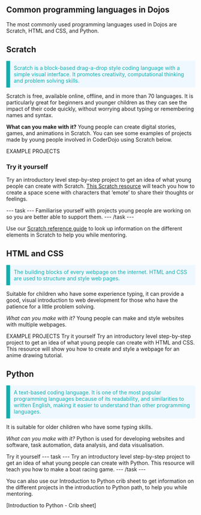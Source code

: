 ## Common programming languages in Dojos

The most commonly used programming languages used in Dojos are Scratch, HTML and CSS, and Python.

## Scratch
<p style="border-left: solid; border-width:10px; border-color: #0faeb0; background-color: aliceblue; padding: 10px;">
<span style="color: #0faeb0">Scratch is a block-based drag-a-drop style coding language with a simple visual interface. It promotes creativity, computational thinking and problem solving skills. </p>
Scratch is free, available online, offline, and in more than 70 languages. It is particularly great for beginners and younger children as they can see the impact of their code quickly, without worrying about typing or remembering names and syntax.

**What can you make with it?**
Young people can create digital stories, games, and animations in Scratch. You can see some examples of projects made by young people involved in CoderDojo using Scratch below.

EXAMPLE PROJECTS

### Try it yourself
Try an introductory level step-by-step project to get an idea of what young people can create with Scratch. [This Scratch resource](https://projects.raspberrypi.org/en/projects/space-talk) will teach you how to create a space scene with characters that ‘emote’ to share their thoughts or feelings.

--- task ---
Familiarise yourself with projects young people are working on so you are better able to support them. 
--- /task ---

Use our [Scratch reference guide](https://projects.raspberrypi.org/en/projects/getting-started-scratch/0) to look up information on the different elements in Scratch to help you while mentoring. 

## HTML and CSS
<p style="border-left: solid; border-width:10px; border-color: #0faeb0; background-color: aliceblue; padding: 10px;">
<span style="color: #0faeb0">The building blocks of every webpage on the internet. HTML and CSS are used to structure and style web pages.</p> 
Suitable for children who have some experience typing, it can provide a good, visual introduction to web development for those who have the patience for a little problem solving.

*What can you make with it?*
Young people can make and style websites with multiple webpages.

EXAMPLE PROJECTS
Try it yourself
Try an introductory level step-by-step project to get an idea of what young people can create with HTML and CSS. This resource will show you how to create and style a webpage for an anime drawing tutorial.


## Python
<p style="border-left: solid; border-width:10px; border-color: #0faeb0; background-color: aliceblue; padding: 10px;">
<span style="color: #0faeb0">A text-based coding language. It is one of the most popular programming languages because of its readability, and similarities to written English, making it easier to understand than other programming languages. </p>
It is suitable for older children who have some typing skills.

*What can you make with it?*
Python is used for developing websites and software, task automation, data analysis, and data visualisation.

Try it yourself
--- task ---
Try an introductory level step-by-step project to get an idea of what young people can create with Python. This resource will teach you how to make a boat racing game.
--- /task ---

You can also use our Introduction to Python crib sheet to get information on the different projects in the introduction to Python path, to help you while mentoring. 

[Introduction to Python - Crib sheet]
